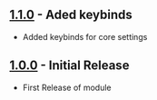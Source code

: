 ## [1.1.0](https://github.com/ChasarooniZ/ready-for-the-stage/compare/0.0.1...1.0.0) - Aded keybinds
- Added keybinds for core settings

## [1.0.0](https://github.com/ChasarooniZ/ready-for-the-stage/compare/0.0.1...1.0.0) - Initial Release
- First Release of module
